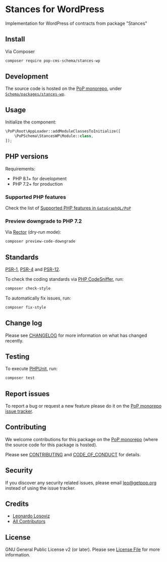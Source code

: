 # Stances for WordPress

<!--
[![Build Status][ico-travis]][link-travis]
[![Quality Score][ico-code-quality]][link-code-quality]
[![Software License][ico-license]](LICENSE.md)
[![Latest Version on Packagist][ico-version]][link-packagist]
[![Coverage Status][ico-scrutinizer]][link-scrutinizer]
[![Total Downloads][ico-downloads]][link-downloads]
-->

Implementation for WordPress of contracts from package "Stances"

## Install

Via Composer

``` bash
composer require pop-cms-schema/stances-wp
```

## Development

The source code is hosted on the [PoP monorepo](https://github.com/GatoGraphQL/PoP), under [`Schema/packages/stances-wp`](https://github.com/GatoGraphQL/PoP/tree/master/layers/Schema/packages/stances-wp).

## Usage

Initialize the component:

``` php
\PoP\Root\AppLoader::addModuleClassesToInitialize([
    \PoPSchema\StancesWP\Module::class,
]);
```

## PHP versions

Requirements:

- PHP 8.1+ for development
- PHP 7.2+ for production

### Supported PHP features

Check the list of [Supported PHP features in `GatoGraphQL/PoP`](https://github.com/GatoGraphQL/PoP/blob/master/docs/supported-php-features.md)

### Preview downgrade to PHP 7.2

Via [Rector](https://github.com/rectorphp/rector) (dry-run mode):

```bash
composer preview-code-downgrade
```

## Standards

[PSR-1](https://www.php-fig.org/psr/psr-1), [PSR-4](https://www.php-fig.org/psr/psr-4) and [PSR-12](https://www.php-fig.org/psr/psr-12).

To check the coding standards via [PHP CodeSniffer](https://github.com/squizlabs/PHP_CodeSniffer), run:

``` bash
composer check-style
```

To automatically fix issues, run:

``` bash
composer fix-style
```

## Change log

Please see [CHANGELOG](CHANGELOG.md) for more information on what has changed recently.

## Testing

To execute [PHPUnit](https://phpunit.de/), run:

``` bash
composer test
```

## Report issues

To report a bug or request a new feature please do it on the [PoP monorepo issue tracker](https://github.com/GatoGraphQL/PoP/issues).

## Contributing

We welcome contributions for this package on the [PoP monorepo](https://github.com/GatoGraphQL/PoP) (where the source code for this package is hosted).

Please see [CONTRIBUTING](CONTRIBUTING.md) and [CODE_OF_CONDUCT](CODE_OF_CONDUCT.md) for details.

## Security

If you discover any security related issues, please email leo@getpop.org instead of using the issue tracker.

## Credits

- [Leonardo Losoviz][link-author]
- [All Contributors][link-contributors]

## License

GNU General Public License v2 (or later). Please see [License File](LICENSE.md) for more information.

[ico-version]: https://img.shields.io/packagist/v/pop-cms-schema/stances-wp.svg?style=flat-square
[ico-license]: https://img.shields.io/badge/license-GPLv2-brightgreen.svg?style=flat-square
[ico-travis]: https://img.shields.io/travis/pop-cms-schema/stances-wp/master.svg?style=flat-square
[ico-scrutinizer]: https://img.shields.io/scrutinizer/coverage/g/pop-cms-schema/stances-wp.svg?style=flat-square
[ico-code-quality]: https://img.shields.io/scrutinizer/g/pop-cms-schema/stances-wp.svg?style=flat-square
[ico-downloads]: https://img.shields.io/packagist/dt/pop-cms-schema/stances-wp.svg?style=flat-square

[link-packagist]: https://packagist.org/packages/pop-cms-schema/stances-wp
[link-travis]: https://travis-ci.org/pop-cms-schema/stances-wp
[link-scrutinizer]: https://scrutinizer-ci.com/g/pop-cms-schema/stances-wp/code-structure
[link-code-quality]: https://scrutinizer-ci.com/g/pop-cms-schema/stances-wp
[link-downloads]: https://packagist.org/packages/pop-cms-schema/stances-wp
[link-author]: https://github.com/leoloso
[link-contributors]: ../../../../../../contributors
